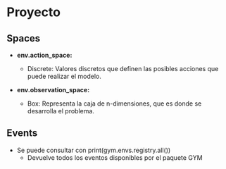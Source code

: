 # Proyecto


## Spaces
* **env.action_space:**
    * Discrete: Valores discretos que definen las posibles acciones que puede realizar el modelo.
    
* **env.observation_space:**
    * Box: Representa la caja de n-dimensiones, que es donde se desarrolla el problema.
    
## Events
* Se puede consultar con print(gym.envs.registry.all())
    * Devuelve todos los eventos disponibles por el paquete GYM